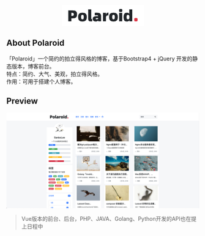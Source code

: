 <p align="center"><a href="https://github.com/Sanbolee/Polaroid" target="_blank"><img src="https://github.com/Sanbolee/Polaroid/raw/master/images/logo.png"></a></p>

## About Polaroid  
「Polaroid」一个简约的拍立得风格的博客，基于Bootstrap4 + jQuery 开发的静态版本，博客前台。  
特点：简约、大气、美观，拍立得风格。  
作用：可用于搭建个人博客。
## Preview  
<p align="center"><a href="https://github.com/Sanbolee/Polaroid" target="_blank"><img src="https://github.com/Sanbolee/Polaroid/raw/master/preview/home.png"></a></p>

> Vue版本的前台、后台，PHP、JAVA、Golang、Python开发的API也在提上日程中
